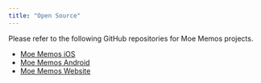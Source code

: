 ```yaml
---
title: "Open Source"
---
```


Please refer to the following GitHub repositories for Moe Memos projects.

* [Moe Memos iOS](http://github.com/mudkipme/MoeMemos)
* [Moe Memos Android](http://github.com/mudkipme/MoeMemosAndroid)
* [Moe Memos Website](https://github.com/mudkipme/memos.moe)